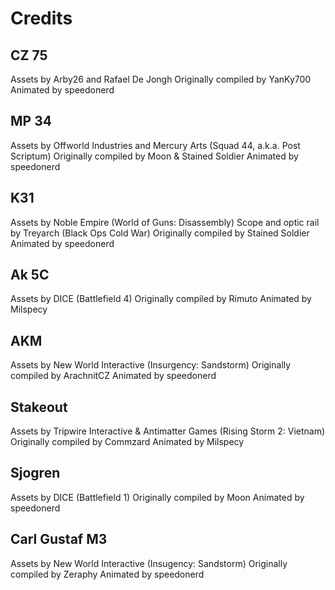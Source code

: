 # Credits

## CZ 75
Assets by Arby26 and Rafael De Jongh
Originally compiled by YanKy700
Animated by speedonerd

## MP 34
Assets by Offworld Industries and Mercury Arts (Squad 44, a.k.a. Post Scriptum)
Originally compiled by Moon & Stained Soldier
Animated by speedonerd

## K31
Assets by Noble Empire (World of Guns: Disassembly)
Scope and optic rail by Treyarch (Black Ops Cold War)
Originally compiled by Stained Soldier
Animated by speedonerd

## Ak 5C
Assets by DICE (Battlefield 4)
Originally compiled by Rimuto
Animated by Milspecy

## AKM
Assets by New World Interactive (Insurgency: Sandstorm)
Originally compiled by ArachnitCZ
Animated by speedonerd

## Stakeout
Assets by Tripwire Interactive & Antimatter Games (Rising Storm 2: Vietnam)
Originally compiled by Commzard
Animated by Milspecy

## Sjogren
Assets by DICE (Battlefield 1)
Originally compiled by Moon
Animated by speedonerd

## Carl Gustaf M3
Assets by New World Interactive (Insugency: Sandstorm)
Originally compiled by Zeraphy
Animated by speedonerd

